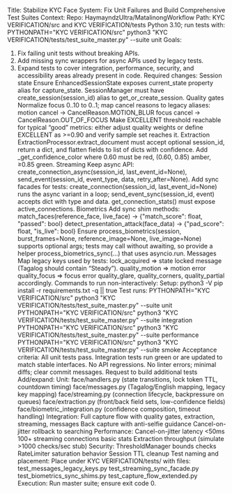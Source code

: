 Title: Stabilize KYC Face System: Fix Unit Failures and Build Comprehensive Test Suites
Context:
Repo: HaymayndzUltra/MatalinongWorkflow
Path: KYC VERIFICATION/src and KYC VERIFICATION/tests
Python 3.10; run tests with:
PYTHONPATH="KYC VERIFICATION/src" python3 "KYC VERIFICATION/tests/test_suite_master.py" --suite unit
Goals:
1) Fix failing unit tests without breaking APIs.
2) Add missing sync wrappers for async APIs used by legacy tests.
3) Expand tests to cover integration, performance, security, and accessibility areas already present in code.
Required changes:
Session state
Ensure EnhancedSessionState exposes current_state property alias for capture_state.
SessionManager must have create_session(session_id) alias to get_or_create_session.
Quality gates
Normalize focus 0..10 to 0..1; map cancel reasons to legacy aliases:
motion cancel → CancelReason.MOTION_BLUR
focus cancel → CancelReason.OUT_OF_FOCUS
Make EXCELLENT threshold reachable for typical “good” metrics: either adjust quality weights or define EXCELLENT as >=0.90 and verify sample set reaches it.
Extraction
ExtractionProcessor.extract_document must accept optional session_id, return a dict, and flatten fields to list of dicts with confidence.
Add _get_confidence_color where 0.60 must be red, (0.60, 0.85) amber, ≥0.85 green.
Streaming
Keep async API: create_connection_async(session_id, last_event_id=None), send_event(session_id, event_type, data, retry_after=None).
Add sync facades for tests: create_connection(session_id, last_event_id=None) runs the async variant in a loop; send_event_sync(session_id, event) accepts dict with type and data.
get_connection_stats() must expose active_connections.
Biometrics
Add sync shim methods:
match_faces(reference_face, live_face) -> {"match_score": float, "passed": bool}
detect_presentation_attack(face_data) -> {"pad_score": float, "is_live": bool}
Ensure process_biometrics(session, burst_frames=None, reference_image=None, live_image=None) supports optional args; tests may call without awaiting, so provide a helper process_biometrics_sync(...) that uses asyncio.run.
Messages
Map legacy keys used by tests:
lock_acquired ⇒ state locked message (Tagalog should contain “Steady”).
quality_motion ⇒ motion error
quality_focus ⇒ focus error
quality_glare, quality_corners, quality_partial accordingly.
Commands to run non-interactively:
Setup:
python3 -V
pip install -r requirements.txt -q || true
Test runs:
PYTHONPATH="KYC VERIFICATION/src" python3 "KYC VERIFICATION/tests/test_suite_master.py" --suite unit
PYTHONPATH="KYC VERIFICATION/src" python3 "KYC VERIFICATION/tests/test_suite_master.py" --suite integration
PYTHONPATH="KYC VERIFICATION/src" python3 "KYC VERIFICATION/tests/test_suite_master.py" --suite performance
PYTHONPATH="KYC VERIFICATION/src" python3 "KYC VERIFICATION/tests/test_suite_master.py" --suite smoke
Acceptance criteria:
All unit tests pass.
Integration tests run green or are updated to match stable interfaces.
No API regressions.
No linter errors; minimal diffs; clear commit messages.
Request to build additional tests
Add/expand:
Unit:
face/handlers.py (state transitions, lock token TTL, countdown timing)
face/messages.py (Tagalog/English mapping, legacy key mapping)
face/streaming.py (connection lifecycle, backpressure on queues)
face/extraction.py (front/back field sets, low-confidence fields)
face/biometric_integration.py (confidence composition, timeout handling)
Integration:
Full capture flow with quality gates, extraction, streaming, messages
Back capture with anti-selfie guidance
Cancel-on-jitter rollback to searching
Performance:
Cancel-on-jitter latency <50ms
100+ streaming connections basic stats
Extraction throughput (simulate >1000 checks/sec stub)
Security:
ThresholdManager bounds checks
RateLimiter saturation behavior
Session TTL cleanup
Test naming and placement:
Place under KYC VERIFICATION/tests/ with files:
test_messages_legacy_keys.py
test_streaming_sync_facade.py
test_biometrics_sync_shims.py
test_capture_flow_extended.py
Execution:
Run master suite; ensure exit code 0.